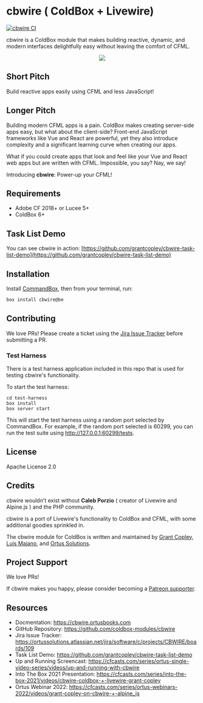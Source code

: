 # cbwire ( ColdBox + Livewire)

[![cbwire CI](https://github.com/coldbox-modules/cbwire/actions/workflows/ci.yml/badge.svg?branch=development)](https://github.com/coldbox-modules/cbwire/actions/workflows/ci.yml)

cbwire is a ColdBox module that makes building reactive, dynamic, and modern interfaces delightfully easy without leaving the comfort of CFML.

<div align="center">
	<img src="https://user-images.githubusercontent.com/1197835/136311530-a9647105-09b8-4c49-8ea0-85cb73714de2.png">
</div>

## Short Pitch

Build reactive apps easily using CFML and less JavaScript!

## Longer Pitch

Building modern CFML apps is a pain. ColdBox makes creating server-side apps easy, but what about the client-side? Front-end JavaScript frameworks like Vue and React are powerful, yet they also introduce complexity and a significant learning curve when creating our apps.

What if you could create apps that look and feel like your Vue and React web apps but are written with CFML. Impossible, you say? Nay, we say!

Introducing **cbwire**: Power-up your CFML!

## Requirements

-   Adobe CF 2018+ or Lucee 5+
-   ColdBox 6+

## Task List Demo

You can see cbwire in action: [https://github.com/grantcopley/cbwire-task-list-demo](https://github.com/grantcopley/cbwire-task-list-demo)

## Installation

Install [CommandBox](https://www.ortussolutions.com/products/commandbox), then from your terminal, run:

```bash
box install cbwire@be
```

## Contributing

We love PRs! Please create a ticket using the [Jira Issue Tracker](https://ortussolutions.atlassian.net/jira/software/c/projects/CBWIRE/boards/109) before submitting a PR.

### Test Harness

There is a test harness application included in this repo that is used for testing cbwire's functionality.

To start the test harness:

```
cd test-harness
box install
box server start
```

This will start the test harness using a random port selected by CommandBox. For example, if the random port selected is 60299, you can run the test suite using http://127.0.0.1:60299/tests.

## License

Apache License 2.0

## Credits

cbwire wouldn't exist without **Caleb Porzio** ( creator of Livewire and Alpine.js ) and the PHP community.

cbwire is a port of Livewire's functionality to ColdBox and CFML, with some additional goodies sprinkled in.

The cbwire module for ColdBox is written and maintained by [Grant Copley](https://twitter.com/grantcopley), [Luis Majano](https://twitter.com/lmajano), and [Ortus Solutions](https://www.ortussolutions.com/).

## Project Support

We love PRs!

If cbwire makes you happy, please consider becoming a [Patreon supporter](https://www.patreon.com/ortussolutions).

## Resources

-   Docmentation: https://cbwire.ortusbooks.com
-   GitHub Repository: https://github.com/coldbox-modules/cbwire
-   Jira Issue Tracker: https://ortussolutions.atlassian.net/jira/software/c/projects/CBWIRE/boards/109
-   Task List Demo: https://github.com/grantcopley/cbwire-task-list-demo
-   Up and Running Screencast: https://cfcasts.com/series/ortus-single-video-series/videos/up-and-running-with-cbwire
-   Into The Box 2021 Presentation: https://cfcasts.com/series/into-the-box-2021/videos/cbwire-coldbox-+-livewire-grant-copley
-   Ortus Webinar 2022: https://cfcasts.com/series/ortus-webinars-2022/videos/grant-copley-on-cbwire-+-alpine_js
